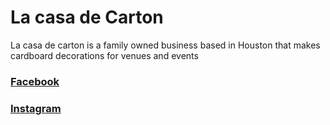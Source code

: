 # La casa de Carton
La casa de carton is a family owned business based in Houston that makes cardboard decorations for venues and events
### [Facebook](https://www.facebook.com/lacasadecarton23)
### [Instagram](https://www.instagram.com/lacasadecarton23/)
